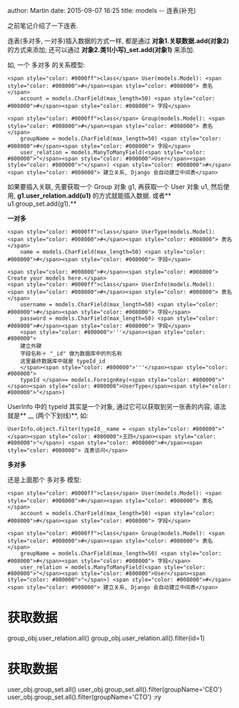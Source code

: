 author: Martin
date: 2015-09-07 16:25
title: models -- 连表(补充)

之前笔记介绍了一下连表.

连表(多对多, 一对多)插入数据的方式一样, 都是通过 **对象1.关联数据.add(对象2)** 的方式来添加; 还可以通过 **对象2.类1(小写)_set.add(对象1)** 来添加.

如, 一个 多对多 的关系模型:

    <span style="color: #0000ff">class</span> User(models.Model): <span style="color: #008000">#</span><span style="color: #008000"> 表名</span>
        account = models.CharField(max_length=50) <span style="color: #008000">#</span><span style="color: #008000"> 字段</span>

    <span style="color: #0000ff">class</span> Group(models.Model): <span style="color: #008000">#</span><span style="color: #008000"> 表名</span>
        groupName = models.CharField(max_length=50) <span style="color: #008000">#</span><span style="color: #008000"> 字段</span>
        user_relation = models.ManyToManyField(<span style="color: #800000">"</span><span style="color: #800000">User</span><span style="color: #800000">"</span>) <span style="color: #008000">#</span><span style="color: #008000"> 建立关系, Django 会自动建立中间表</span>





如果要插入关联, 先要获取一个 Group 对象 g1, 再获取一个 User 对象 u1, 然后使用, **g1.user_relation.add(u1)** 的方式就能插入数据. 或者** u1.group_set.add(g1).**




**一对多**




    <span style="color: #0000ff">class</span> UserType(models.Model): <span style="color: #008000">#</span><span style="color: #008000"> 表名</span>
        name = models.CharField(max_length=50) <span style="color: #008000">#</span><span style="color: #008000"> 字段</span>

    <span style="color: #008000">#</span><span style="color: #008000"> Create your models here.</span>
    <span style="color: #0000ff">class</span> UserInfo(models.Model): <span style="color: #008000">#</span><span style="color: #008000"> 表名</span>
        username = models.CharField(max_length=50) <span style="color: #008000">#</span><span style="color: #008000"> 字段</span>
        password = models.CharField(max_length=50) <span style="color: #008000">#</span><span style="color: #008000"> 字段</span>
        <span style="color: #800000">'''</span><span style="color: #800000">
        建立外键
        字段名称＋ "_id" 做为数据库中的列名称
        这里最终数据库中就是 typeId_id
        </span><span style="color: #800000">'''</span><span style="color: #000000">
        typeId </span>= models.ForeignKey(<span style="color: #800000">"</span><span style="color: #800000">UserType</span><span style="color: #800000">"</span>)





UserInfo 中的 typeId 其实是一个对象, 通过它可以获取到另一张表的内容, 语法就是** __ (两个下划线)**, 如:




    UserInfo.object.filter(typeId__name = <span style="color: #800000">"</span><span style="color: #800000">王四</span><span style="color: #800000">"</span>) <span style="color: #008000">#</span><span style="color: #008000"> 连表访问</span>






**多对多**




还是上面那个 多对多 模型:



    <span style="color: #0000ff">class</span> User(models.Model): <span style="color: #008000">#</span><span style="color: #008000"> 表名</span>
        account = models.CharField(max_length=50) <span style="color: #008000">#</span><span style="color: #008000"> 字段</span>

    <span style="color: #0000ff">class</span> Group(models.Model): <span style="color: #008000">#</span><span style="color: #008000"> 表名</span>
        groupName = models.CharField(max_length=50) <span style="color: #008000">#</span><span style="color: #008000"> 字段</span>
        user_relation = models.ManyToManyField(<span style="color: #800000">"</span><span style="color: #800000">User</span><span style="color: #800000">"</span>) <span style="color: #008000">#</span><span style="color: #008000"> 建立关系, Django 会自动建立中间表</span>





# 获取数据
group_obj.user_relation.all()
group_obj.user_relation.all().filter(id=1)

# 获取数据
user_obj.group_set.all()
user_obj.group_set.all().filter(groupName='CEO')
user_obj.group_set.all().filter(groupName='CTO')
:ry
